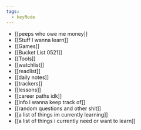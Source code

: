 ```yaml
---
tags:
  - keyNode
---
```


- [[peeps who owe me money]] 
- [[Stuff I wanna learn]] 
- [[Games]] 
- [[Bucket List 0521]] 
- [[Tools]] 
- [[watchlist]] 
- [[readlist]] 
- [[daily notes]] 
- [[trackers]] 
- [[lessons]] 
- [[career paths idk]] 
- [[info i wanna keep track of]] 
- [[random questions and other shit]] 
- [[a list of things im currently learning]] 
- [[a list of things i currently need or want to learn]] 
